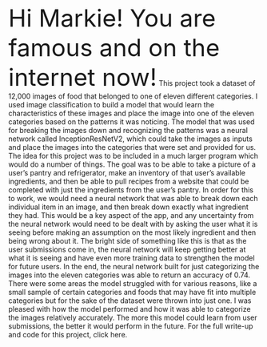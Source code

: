 <font size='7'>Hi Markie! You are famous and on the internet now!</font>
    This project took a dataset of 12,000 images of food that belonged to one of eleven different categories. I used image classification to build a model that would learn the characteristics of these images and place the image into one of the eleven categories based on the patterns it was noticing. The model that was used for breaking the images down and recognizing the patterns was a neural network called InceptionResNetV2, which could take the images as inputs and place the images into the categories that were set and provided for us. 
    The idea for this project was to be included in a much larger program which would do a number of things. The goal was to be able to take a picture of a user’s pantry and refrigerator, make an inventory of that user’s available ingredients, and then be able to pull recipes from a website that could be completed with just the ingredients from the user’s pantry. In order for this to work, we would need a neural network that was able to break down each individual item in an image, and then break down exactly what ingredient they had. This would be a key aspect of the app, and any uncertainty from the neural network would need to be dealt with by asking the user what it is seeing before making an assumption on the most likely ingredient and then being wrong about it. The bright side of something like this is that as the user submissions come in, the neural network will keep getting better at what it is seeing and have even more training data to strengthen the model for future users. 
    In the end, the neural network built for just categorizing the images into the eleven categories was able to return an accuracy of 0.74. There were some areas the model struggled with for various reasons, like a small sample of certain categories and foods that may have fit into multiple categories but for the sake of the dataset were thrown into just one. I was pleased with how the model performed and how it was able to categorize the images relatively accurately. The more this model could learn from user submissions, the better it would perform in the future. 
    For the full write-up and code for this project, click here.
